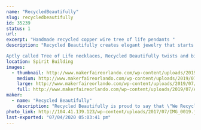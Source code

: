 ```yaml
---
name: "RecycledBeautifully"
slug: recycledbeautifully
id: 35239
status: 1
url: 
excerpt: "Handmade recycled copper wire tree of life pendants "
description: "Recycled Beautifully creates elegant jewelry that starts as garbage. Celina Ortiz and her husband find discarded television sets and deconstruct them, removing the copper and aluminum wire in the process. With this valuable material in hand, they wrap the material around stone pendants in a tree-like design. The wire spans the width of the teardrop and oval forms, framing them with delicate branches that electrifyingly extend and wrap around the stone.

Aptly called Tree of Life necklaces, Recycled Beautifully twists and binds the same design over a variety of colors and patterns. Some stones, such as the opal or abalone, have a dazzling, psychedelic feel to them. Other finishes like turquoise or agate are more conventional but equally as stunning, showcasing Earth’s amazing creations with a clever eco-friendly enclosure."
location: Spirit Building
images:
  - thumbnail: http://www.makerfaireorlando.com/wp-content/uploads/2019/07/A8CCCE76-9615-46FD-9315-0C4E38790A8B.jpeg
    medium: http://www.makerfaireorlando.com/wp-content/uploads/2019/07/A8CCCE76-9615-46FD-9315-0C4E38790A8B.jpeg
    large: http://www.makerfaireorlando.com/wp-content/uploads/2019/07/A8CCCE76-9615-46FD-9315-0C4E38790A8B.jpeg
    full: http://www.makerfaireorlando.com/wp-content/uploads/2019/07/A8CCCE76-9615-46FD-9315-0C4E38790A8B.jpeg
maker:
  - name: "Recycled Beautifully"
    description: "Recycled Beautifully is proud to say that \"We Recycle\"! All of our hand wrapped jewelry is made using recycled copper or aluminum wire that we pull out of T.V.'s that people throw in the trash. By using recycled wire we are able to not only keep these items out of the landfills but we are also able to keep our jewelry priced at amazingly low prices."
photo_link: http://104.41.139.123/wp-content/uploads/2017/07/IMG_0019.jpg
last-exported: "07/04/2020 05:03:41 pm"
---
```

